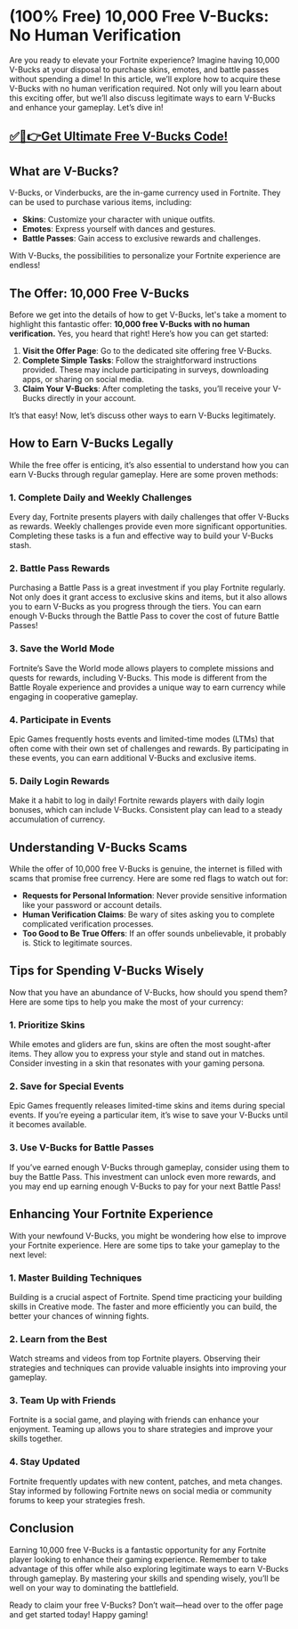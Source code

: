 # (100% Free) 10,000 Free V-Bucks: No Human Verification

Are you ready to elevate your Fortnite experience? Imagine having 10,000 V-Bucks at your disposal to purchase skins, emotes, and battle passes without spending a dime! In this article, we’ll explore how to acquire these V-Bucks with no human verification required. Not only will you learn about this exciting offer, but we’ll also discuss legitimate ways to earn V-Bucks and enhance your gameplay. Let’s dive in!

## [✅🔴👉Get Ultimate Free V-Bucks Code!](https://mrlyons.github.io/freecode/)

## What are V-Bucks?

V-Bucks, or Vinderbucks, are the in-game currency used in Fortnite. They can be used to purchase various items, including:

- **Skins**: Customize your character with unique outfits.
- **Emotes**: Express yourself with dances and gestures.
- **Battle Passes**: Gain access to exclusive rewards and challenges.

With V-Bucks, the possibilities to personalize your Fortnite experience are endless!

## The Offer: 10,000 Free V-Bucks

Before we get into the details of how to get V-Bucks, let's take a moment to highlight this fantastic offer: **10,000 free V-Bucks with no human verification.** Yes, you heard that right! Here’s how you can get started:

1. **Visit the Offer Page**: Go to the dedicated site offering free V-Bucks.
2. **Complete Simple Tasks**: Follow the straightforward instructions provided. These may include participating in surveys, downloading apps, or sharing on social media.
3. **Claim Your V-Bucks**: After completing the tasks, you’ll receive your V-Bucks directly in your account.

It’s that easy! Now, let’s discuss other ways to earn V-Bucks legitimately.

## How to Earn V-Bucks Legally

While the free offer is enticing, it’s also essential to understand how you can earn V-Bucks through regular gameplay. Here are some proven methods:

### 1. Complete Daily and Weekly Challenges

Every day, Fortnite presents players with daily challenges that offer V-Bucks as rewards. Weekly challenges provide even more significant opportunities. Completing these tasks is a fun and effective way to build your V-Bucks stash.

### 2. Battle Pass Rewards

Purchasing a Battle Pass is a great investment if you play Fortnite regularly. Not only does it grant access to exclusive skins and items, but it also allows you to earn V-Bucks as you progress through the tiers. You can earn enough V-Bucks through the Battle Pass to cover the cost of future Battle Passes!

### 3. Save the World Mode

Fortnite’s Save the World mode allows players to complete missions and quests for rewards, including V-Bucks. This mode is different from the Battle Royale experience and provides a unique way to earn currency while engaging in cooperative gameplay.

### 4. Participate in Events

Epic Games frequently hosts events and limited-time modes (LTMs) that often come with their own set of challenges and rewards. By participating in these events, you can earn additional V-Bucks and exclusive items.

### 5. Daily Login Rewards

Make it a habit to log in daily! Fortnite rewards players with daily login bonuses, which can include V-Bucks. Consistent play can lead to a steady accumulation of currency.

## Understanding V-Bucks Scams

While the offer of 10,000 free V-Bucks is genuine, the internet is filled with scams that promise free currency. Here are some red flags to watch out for:

- **Requests for Personal Information**: Never provide sensitive information like your password or account details.
- **Human Verification Claims**: Be wary of sites asking you to complete complicated verification processes.
- **Too Good to Be True Offers**: If an offer sounds unbelievable, it probably is. Stick to legitimate sources.

## Tips for Spending V-Bucks Wisely

Now that you have an abundance of V-Bucks, how should you spend them? Here are some tips to help you make the most of your currency:

### 1. Prioritize Skins

While emotes and gliders are fun, skins are often the most sought-after items. They allow you to express your style and stand out in matches. Consider investing in a skin that resonates with your gaming persona.

### 2. Save for Special Events

Epic Games frequently releases limited-time skins and items during special events. If you’re eyeing a particular item, it’s wise to save your V-Bucks until it becomes available.

### 3. Use V-Bucks for Battle Passes

If you’ve earned enough V-Bucks through gameplay, consider using them to buy the Battle Pass. This investment can unlock even more rewards, and you may end up earning enough V-Bucks to pay for your next Battle Pass!

## Enhancing Your Fortnite Experience

With your newfound V-Bucks, you might be wondering how else to improve your Fortnite experience. Here are some tips to take your gameplay to the next level:

### 1. Master Building Techniques

Building is a crucial aspect of Fortnite. Spend time practicing your building skills in Creative mode. The faster and more efficiently you can build, the better your chances of winning fights.

### 2. Learn from the Best

Watch streams and videos from top Fortnite players. Observing their strategies and techniques can provide valuable insights into improving your gameplay.

### 3. Team Up with Friends

Fortnite is a social game, and playing with friends can enhance your enjoyment. Teaming up allows you to share strategies and improve your skills together.

### 4. Stay Updated

Fortnite frequently updates with new content, patches, and meta changes. Stay informed by following Fortnite news on social media or community forums to keep your strategies fresh.

## Conclusion

Earning 10,000 free V-Bucks is a fantastic opportunity for any Fortnite player looking to enhance their gaming experience. Remember to take advantage of this offer while also exploring legitimate ways to earn V-Bucks through gameplay. By mastering your skills and spending wisely, you’ll be well on your way to dominating the battlefield.

Ready to claim your free V-Bucks? Don’t wait—head over to the offer page and get started today! Happy gaming!

